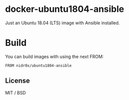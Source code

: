 # docker-ubuntu1804-ansible 

Just an Ubuntu 18.04 (LTS) image with Ansible installed.

# Build

You can build images with using the next FROM:

```FROM nidr0x/ubuntu1804-ansible```

## License

MIT / BSD
